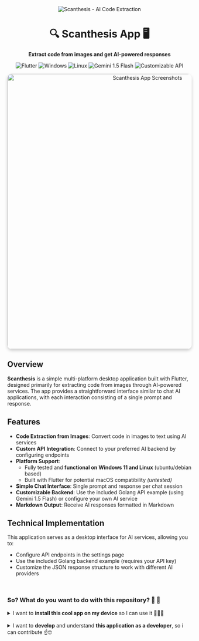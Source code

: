 <div align="center">
  <img src="https://img.shields.io/badge/Scanthesis-AI%20Code%20Extraction-blue?style=for-the-badge" alt="Scanthesis - AI Code Extraction" />
  <h1>🔍 Scanthesis App 🖥️</h1>
  <p><strong>Extract code from images and get AI-powered responses</strong></p>
  <p>
    <img src="https://img.shields.io/badge/Flutter-Desktop-02569B?style=flat-square&logo=flutter&logoColor=white" alt="Flutter" />
    <img src="https://img.shields.io/badge/Windows-Tested-0078D6?style=flat-square&logo=windows&logoColor=white" alt="Windows" />
    <img src="https://img.shields.io/badge/Linux-Tested-FCC624?style=flat-square&logo=linux&logoColor=black" alt="Linux" />
    <img src="https://img.shields.io/badge/Gemini%201.5-Flash-8E75B2?style=flat-square&logo=google&logoColor=white" alt="Gemini 1.5 Flash" />
    <img src="https://img.shields.io/badge/API-Customizable-4CAF50?style=flat-square&logo=postman&logoColor=white" alt="Customizable API" />
  </p>
</div>

<p align="center">
  <img src="https://i.ibb.co.com/yKpD2w7/app-clean.jpg" alt="Scanthesis App Screenshots" style="width: 750px; border-radius:12px; box-shadow: 0 4px 8px rgba(0,0,0,0.2);">
</p>

## Overview
**Scanthesis** is a simple multi-platform desktop application built with Flutter, designed primarily for extracting code from images through AI-powered services. The app provides a straightforward interface similar to chat AI applications, with each interaction consisting of a single prompt and response.

## Features
- **Code Extraction from Images**: Convert code in images to text using AI services
- **Custom API Integration**: Connect to your preferred AI backend by configuring endpoints
- **Platform Support**: 
  - Fully tested and **functional on Windows 11 and Linux** (ubuntu/debian based)
  - Built with Flutter for potential macOS compatibility _(untested)_
- **Simple Chat Interface**: Single prompt and response per chat session
- **Customizable Backend**: Use the included Golang API example (using Gemini 1.5 Flash) or configure your own AI service
- **Markdown Output**: Receive AI responses formatted in Markdown

## Technical Implementation
This application serves as a desktop interface for AI services, allowing you to:
- Configure API endpoints in the settings page
- Use the included Golang backend example (requires your API key)
- Customize the JSON response structure to work with different AI providers

<br>

### So? What do you want to do with this repository? 🤔 💭

<details>
<summary>I want to <strong>install this cool app on my device</strong> so I can use it 👊🏼😎</summary>

## Getting Started

You can use either your own [My Custom API (Option 2)](#option-2-using-a-custom-api), or the [Simple Built-in Golang API that comes with this project (Option 1)](#option-1-using-the-built-in-golang-api) _(without the pain of creating your own API and manually editing the source code)_.

### Option 1: Using the Built-in Golang API

The repository includes a simple Golang API implementation that connects to Gemini 1.5 Flash.

1. __Download the separate API from the [latest release](https://github.com/Khip01/Scanthesis/releases) according to your operating system (Windows/Linux).__

2. __Run the API server using command-line arguments for endpoint and API key:__

   ```bash
   # Linux/macOS
   ./scanthesis_api --endpoint="localhost:8080" --api_key="your_api_key_here"
   ```

   ```cmd
   :: Windows
   scanthesis_api.exe --endpoint="localhost:8080" --api_key="your_api_key_here"
   ```

   ```bash
   # Or if you want to build from source (inside scanthesis_api folder from this project):
   go run main.go --endpoint="localhost:8080" --api_key="your_api_key_here"
   ```

> [!NOTE]
> You can obtain an API key from [Google AI Studio](https://aistudio.google.com/apikey)

3. __Linux System Dependencies__ 

If you are running this app on __Linux__, you’ll need to install some additional libraries so that the `tray_manager` (system tray) and `hotkey_manager` (global hotkeys) plugins work correctly.

Install the required packages according to your Linux distribution:

_Ubuntu / Debian-based_
```bash
sudo apt-get install libayatana-appindicator3-dev
# or for older distributions:
sudo apt-get install appindicator3-0.1 libappindicator3-dev

sudo apt-get install keybinder-3.0
```

_Fedora / RHEL / CentOS_
```bash
sudo dnf install libappindicator-gtk3 keybinder3
```

_Arch Linux / Manjaro_
```dart
sudo pacman -S libappindicator-gtk3 keybinder3
```

_openSUSE_
```dart
sudo zypper install libappindicator-gtk3 keybinder3
```

4. __Launch the Scanthesis desktop application and configure the endpoint URL in the settings page to match your API server (default: `http://localhost:8080/api`).__

5. __After that, you're __ready to use the app__ 🔥🎉__

<br>
<br>

### Option 2: Using a Custom API

If you prefer to use your own AI backend:

1. Linux System Dependencies 

If you are running this app on __Linux__, you’ll need to install some additional libraries so that the `tray_manager` (system tray) and `hotkey_manager` (global hotkeys) plugins work correctly.

Install the required packages according to your Linux distribution:

_Ubuntu / Debian-based_
```bash
sudo apt-get install libayatana-appindicator3-dev
# or for older distributions:
sudo apt-get install appindicator3-0.1 libappindicator3-dev

sudo apt-get install keybinder-3.0
```

_Fedora / RHEL / CentOS_
```bash
sudo dnf install libappindicator-gtk3 keybinder3
```

_Arch Linux / Manjaro_
```dart
sudo pacman -S libappindicator-gtk3 keybinder3
```

_openSUSE_
```dart
sudo zypper install libappindicator-gtk3 keybinder3
```

2. Launch the Scanthesis application and navigate to the settings page
3. Enter your custom API endpoint URL in the designated field
    <p align="left">
      <img src="https://i.ibb.co.com/m3SXzJp/api-settings-page.png" alt="Scanthesis settings - API Endpoint" style="width:600px; border-radius:12px">
    </p>

4. __If your API response returns a JSON structure that differs__ from the default JSON of this application, you'll need to manually modify the response model code of this app:
   
   Open `scanthesis_app/lib/models/api_response.dart` and customize the `MyCustomResponse` class to match your API's response structure:
   
   ```dart
   class MyCustomResponse {
     final String response;
     // Add or modify fields according to your JSON response structure
   
     MyCustomResponse({required this.response});
   
     factory MyCustomResponse.fromJson(Map<String, dynamic> json) {
       return MyCustomResponse(response: json['response']);
     }
   
     Map<String, dynamic> toJson() => {"response": response};
   
     @override
     String toString() => response;
   }
   ```

5. Then build the application according to the [build instructions here](#development-requirements) as a developer 🤓.

5. After that, you're ready to use the app 🔥🎉

<br>

> [!NOTE] 
> The application is configured to send requests with the structure defined in `scanthesis_app/lib/models/api_request.dart`. Customizing the request format is not fully supported in the current version.

For reference, the application sends requests in the following format:

```json
# Contents of the JSON Request Structure from Scanthesis to the API
{
  "files": ["path/to/file1.jpg", "path/to/file2.png"],
  "prompt": "User's text prompt"
}
```

Ensure your custom API can handle this format, or modify the request model in the source code if necessary.

</details>



<br>



<details>
<summary>I want to <strong>develop</strong> and understand <strong>this application as a developer</strong>, so i can contribute ☝️🤓</summary>

## Development Requirements

### Environment Setup
- **Flutter**: Version 3.32.4 or above
- **Supported Development Platforms**:
  - **Windows**: Windows 11 Home 23H2 with Android Studio Hedgehog | 2023.1.1 Patch 2
  - **Linux**: Ubuntu/Debian based systems (Tested on KDE Plasma 6 Wayland) with Android Studio Meerkat Feature Drop | 2024.3.2 Patch 1
- **Additional Tools**:
  - Postman (for API testing)

### Prerequisites
Before running the application, ensure your Flutter environment is properly configured:

```bash
# Verify Flutter installation and dependencies
flutter doctor
```

Make sure all platform-specific requirements are met:
- For Windows: Windows desktop development is enabled
- For Linux: Linux desktop development is enabled

```bash
# Enable desktop development
flutter config --enable-windows-desktop
flutter config --enable-linux-desktop
```

#### Linux System Dependencies
If developing on Linux, you'll need to install additional system packages for certain Flutter plugins:

```bash
# For tray_manager plugin (system tray functionality)
# For Ubuntu/Debian-based distributions
sudo apt-get install libayatana-appindicator3-dev
# OR alternative package (for older distributions)
sudo apt-get install appindicator3-0.1 libappindicator3-dev

# For hotkey_manager plugin (keyboard shortcuts)
sudo apt-get install keybinder-3.0
```
These packages are required for the application's system tray and global hotkey functionality to work correctly.

## Linux Build Instruction

Scanthesis provides a convenient way to build and package the application for various Linux distributions. The included scripts automatically create packages for Debian-based systems (.deb), Fedora/RHEL (.rpm), Arch Linux (.tar.zst), and a universal AppImage.

### Building Linux Packages

To build the application for Linux and create distribution packages:

1. Navigate to the `scanthesis_app` directory
2. Run the build and package script:
   ```bash
   cd scanthesis_app
   chmod +x build_and_package_linux.sh
   ./build_and_package_linux.sh
   ```
3. The packages will be created in the linux_packages directory:
- `scanthesis_1.0.0_amd64.deb` - For Debian, Ubuntu, Linux Mint, etc.
- `rpm_output/scanthesis-1.0.0-1.fc42.x86_64.rpm` - For Fedora, RHEL, CentOS, etc.
- `scanthesis-1.0.0-1-x86_64.pkg.tar.zst` - For Arch Linux, Manjaro, etc.
- `scanthesis_1.0.0-x86_64.AppImage` - Universal Linux package

### Installation from Packages
#### Debian/Ubuntu and derivatives:
```bash
sudo dpkg -i linux_packages/scanthesis_1.0.0_amd64.deb
```
#### Fedora/RHEL and derivatives:
```bash
sudo rpm -i linux_packages/rpm_output/scanthesis-1.0.0-1.fc42.x86_64.rpm
```
#### Arch Linux and derivatives:
```bash
sudo pacman -U linux_packages/scanthesis-1.0.0-1-x86_64.pkg.tar.zst
```
#### Any Linux distribution (AppImage):
```bash
chmod +x linux_packages/scanthesis_1.0.0-x86_64.AppImage
./linux_packages/scanthesis_1.0.0-x86_64.AppImage
```

### Advanced Options
The packaging script supports several options:

```bash
./build_and_package_linux.sh --help
```
Common options include:
- `--app-name NAME`: Set the application name (default: scanthesis)
- `--version VERSION`: Set the application version (default: 1.0.0)
- `--icon PATH`: Path to the application icon (default: assets/app_icon/scanthesis-app-icon-600x600.png)
- `--force-docker`: Use Docker for all package formats regardless of native tools
- `--no-docker`: Don't use Docker even if native tools are missing

## Windows Build Instruction

Scanthesis also provides a way to create a Windows installer using Inno Setup.

### Building Windows Installer

To create a Windows installer:

1. Make sure you have [Inno Setup](https://jrsoftware.org/isinfo.php) installed
2. Build the Flutter application for Windows:
   ```bash
   cd scanthesis_app
   flutter build windows --release
   ```
3. Run the Inno Setup script file (located at `windows/installer/scanthesis_build_installer.iss`) using the Inno Setup Compiler
4. The installer will be created in the `windows/installer` folder named `scanthesis_setup_v{version}.exe` (where `{version}` is the version defined in the .iss file)

### Installer Configuration

If you want to customize the installer, you can modify the `windows/installer/scanthesis_build_installer.iss` file. This file contains the configuration for creating the Windows installer, including application information, files to include, and installation options.

</details>




